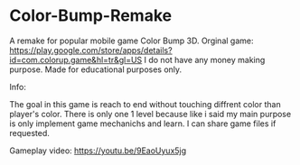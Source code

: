 # Color-Bump-Remake
A remake for popular mobile game Color Bump 3D.
Orginal game: https://play.google.com/store/apps/details?id=com.colorup.game&hl=tr&gl=US
I do not have any money making purpose. Made for educational purposes only.

Info:

The goal in this game is reach to end without touching diffrent color than player's color.
There is only one 1 level because like i said my main purpose is only implement game mechanichs and learn.
I can share game files if requested.

Gameplay video: https://youtu.be/9EaoUyux5jg
